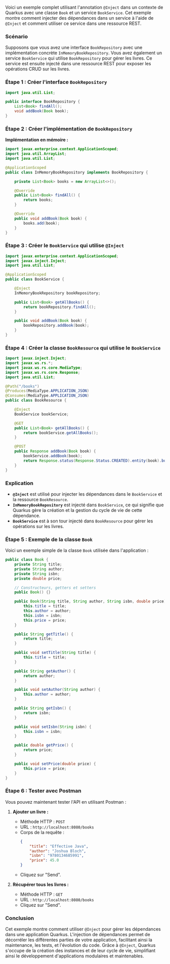 Voici un exemple complet utilisant l'annotation `@Inject` dans un contexte de Quarkus avec une classe `Book` et un service `BookService`. Cet exemple montre comment injecter des dépendances dans un service à l'aide de `@Inject` et comment utiliser ce service dans une ressource REST.

### Scénario

Supposons que vous avez une interface `BookRepository` avec une implémentation concrète `InMemoryBookRepository`. Vous avez également un service `BookService` qui utilise `BookRepository` pour gérer les livres. Ce service est ensuite injecté dans une ressource REST pour exposer les opérations CRUD sur les livres.

### Étape 1 : Créer l'interface `BookRepository`

```java
import java.util.List;

public interface BookRepository {
    List<Book> findAll();
    void addBook(Book book);
}
```

### Étape 2 : Créer l'implémentation de `BookRepository`

**Implémentation en mémoire :**

```java
import javax.enterprise.context.ApplicationScoped;
import java.util.ArrayList;
import java.util.List;

@ApplicationScoped
public class InMemoryBookRepository implements BookRepository {

    private List<Book> books = new ArrayList<>();

    @Override
    public List<Book> findAll() {
        return books;
    }

    @Override
    public void addBook(Book book) {
        books.add(book);
    }
}
```

### Étape 3 : Créer le `BookService` qui utilise `@Inject`

```java
import javax.enterprise.context.ApplicationScoped;
import javax.inject.Inject;
import java.util.List;

@ApplicationScoped
public class BookService {

    @Inject
    InMemoryBookRepository bookRepository;

    public List<Book> getAllBooks() {
        return bookRepository.findAll();
    }

    public void addBook(Book book) {
        bookRepository.addBook(book);
    }
}
```

### Étape 4 : Créer la classe `BookResource` qui utilise le `BookService`

```java
import javax.inject.Inject;
import javax.ws.rs.*;
import javax.ws.rs.core.MediaType;
import javax.ws.rs.core.Response;
import java.util.List;

@Path("/books")
@Produces(MediaType.APPLICATION_JSON)
@Consumes(MediaType.APPLICATION_JSON)
public class BookResource {

    @Inject
    BookService bookService;

    @GET
    public List<Book> getAllBooks() {
        return bookService.getAllBooks();
    }

    @POST
    public Response addBook(Book book) {
        bookService.addBook(book);
        return Response.status(Response.Status.CREATED).entity(book).build();
    }
}
```

### Explication

- **`@Inject`** est utilisé pour injecter les dépendances dans le `BookService` et la ressource `BookResource`.
- **`InMemoryBookRepository`** est injecté dans `BookService`, ce qui signifie que Quarkus gère la création et la gestion du cycle de vie de cette dépendance.
- **`BookService`** est à son tour injecté dans `BookResource` pour gérer les opérations sur les livres.

### Étape 5 : Exemple de la classe `Book`

Voici un exemple simple de la classe `Book` utilisée dans l'application :

```java
public class Book {
    private String title;
    private String author;
    private String isbn;
    private double price;

    // Constructeurs, getters et setters
    public Book() {}

    public Book(String title, String author, String isbn, double price) {
        this.title = title;
        this.author = author;
        this.isbn = isbn;
        this.price = price;
    }

    public String getTitle() {
        return title;
    }

    public void setTitle(String title) {
        this.title = title;
    }

    public String getAuthor() {
        return author;
    }

    public void setAuthor(String author) {
        this.author = author;
    }

    public String getIsbn() {
        return isbn;
    }

    public void setIsbn(String isbn) {
        this.isbn = isbn;
    }

    public double getPrice() {
        return price;
    }

    public void setPrice(double price) {
        this.price = price;
    }
}
```

### Étape 6 : Tester avec Postman

Vous pouvez maintenant tester l'API en utilisant Postman :

1. **Ajouter un livre :**
   - Méthode HTTP : `POST`
   - URL : `http://localhost:8080/books`
   - Corps de la requête :
     ```json
     {
         "title": "Effective Java",
         "author": "Joshua Bloch",
         "isbn": "9780134685991",
         "price": 45.0
     }
     ```
   - Cliquez sur "Send".

2. **Récupérer tous les livres :**
   - Méthode HTTP : `GET`
   - URL : `http://localhost:8080/books`
   - Cliquez sur "Send".

### Conclusion

Cet exemple montre comment utiliser `@Inject` pour gérer les dépendances dans une application Quarkus. L'injection de dépendances permet de décorréler les différentes parties de votre application, facilitant ainsi la maintenance, les tests, et l'évolution du code. Grâce à `@Inject`, Quarkus s'occupe de la création des instances et de leur cycle de vie, simplifiant ainsi le développement d'applications modulaires et maintenables.